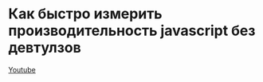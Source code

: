 # Как быстро измерить производительность javascript без девтулзов

[Youtube](https://www.youtube.com/watch?v=ANbyuEcpUlw)
